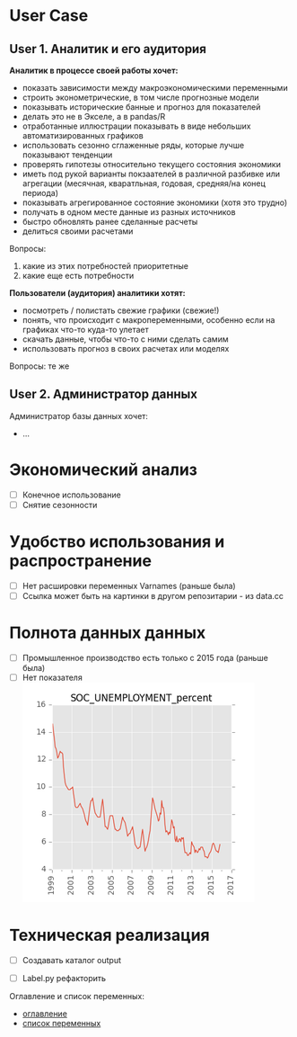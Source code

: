 # User Case
## User 1. Аналитик и его аудитория

**Аналитик в  процессе своей работы хочет:**
 - показать зависимости между макроэкономическими переменными 
 - строить эконометрические, в том числе прогнозные модели
 - показывать исторические банные и прогноз для показателей
 - делать это не в Экселе, а в pandas/R
 - отработанные иллюстрации  показывать в виде небольших автоматизированных графиков
 - использовать сезонно сглаженные ряды, которые лучше показывают тенденции
 - проверять гипотезы относительно текущего состояния экономики
 - иметь под рукой варианты  покзаателей в различной разбивке или агрегации (месячная, кваратльная, годовая, средняя/на конец периода)
 - показывать агрегированное состояние экономики (хотя это трудно)
 - получать в одном месте данные из разных источников
 - быстро обновлять ранее сделанные расчеты 
 - делиться своими расчетами 
 
 Вопросы:
 1. какие из этих потребностей приоритетные
 2. какие еще есть потребности

**Пользователи (аудитория) аналитики хотят:**
 - посмотреть / полистать свежие графики (свежие!)
 - понять, что происходит с макропеременными, особенно если на графиках что-то куда-то улетает
 - скачать данные, чтобы что-то с ними сделать самим
 - использовать прогноз в своих расчетах или моделях

Вопросы: те же

 ## User 2. Администратор данных
 Администратор базы данных хочет:
 - ...
 
 

# Экономический анализ
- [ ] Конечное использование
- [ ] Снятие сезонности 

# Удобство использования и распространение
- [ ] Нет расшировки переменных Varnames (раньше была)
- [ ] Ссылка может быть на картинки в другом репозитарии - из data.cc

# Полнота данных данных
- [ ] Промышленное производство есть только с 2015 года (раньше была)
- [ ] Нет показателя 
![](output/png/SOC_UNEMPLOYMENT_percent.png)

# Техническая реализация
- [ ] Cоздавать каталог output 
- [ ] Label.py рефакторить



Оглавление и список переменных:
- [оглавление](https://raw.githubusercontent.com/epogrebnyak/rosstat-kep-data/master/data/2015/ind12/toc.txt) 
- [список переменных](https://github.com/epogrebnyak/data-rosstat-kep/blob/master/output/varnames.md)

